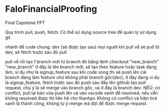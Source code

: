 # FaloFinancialProofing
Final Capstone FPT


Quy trình pull, push, fetch:
Có thể sử dụng source tree để quản lý sử dụng git

nhánh để code chung: dev (sẽ được tạo sau)
mọi người khi pull về sẽ pull từ dev, sẽ fetch trước sau đó pull

pull về rồi tạo 1 branch mới từ branch đó bằng lệnh checkout "new_branch"
"new_branch" ở đây là tên branch mới, sẽ tạo theo feature hoặc task đang làm, ví dụ như là signup_feature
sau khi code xong thì sẽ push lên cái branch đang làm feature chứ không phải branch gốc(dev), ở đây đang ví dụ là signup_feature, fetch trước sau đó push
sau đấy lên github tạo pull request, chú ý là sẽ merge vào branch gốc, và ở đây là branch dev.
NÊÚ: có conflict, pull lại bản vừa push lên và vào vscode xanh để resolved, nếu vẫn không resolved được thì liên hệ cho thanhpc
Không có conflict và hiện tick xanh là thành công, không tự ý merge mà đợi để được merge request.


